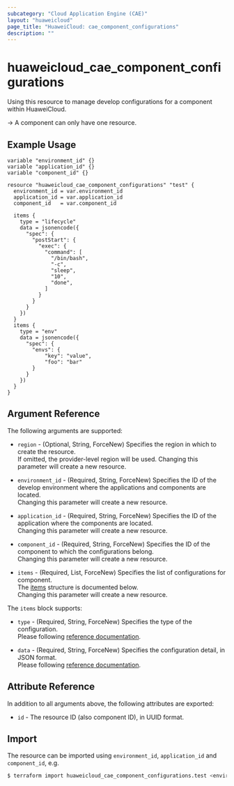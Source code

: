 ```yaml
---
subcategory: "Cloud Application Engine (CAE)"
layout: "huaweicloud"
page_title: "HuaweiCloud: cae_component_configurations"
description: ""
---
```


# huaweicloud_cae_component_configurations

Using this resource to manage develop configurations for a component within HuaweiCloud.

-> A component can only have one resource.

## Example Usage

```hcl
variable "environment_id" {}
variable "application_id" {}
variable "component_id" {}

resource "huaweicloud_cae_component_configurations" "test" {
  environment_id = var.environment_id
  application_id = var.application_id
  component_id   = var.component_id

  items {
    type = "lifecycle"
    data = jsonencode({
      "spec": {
        "postStart": {
          "exec": {
            "command": [
              "/bin/bash",
              "-c",
              "sleep",
              "10",
              "done",
            ]
          }
        }
      }
    })
  }
  items {
    type = "env"
    data = jsonencode({
      "spec": {
        "envs": {
            "key": "value",
            "foo": "bar"
        }
      }
    })
  }
}
```

## Argument Reference

The following arguments are supported:

* `region` - (Optional, String, ForceNew) Specifies the region in which to create the resource.  
  If omitted, the provider-level region will be used. Changing this parameter will create a new resource.

* `environment_id` - (Required, String, ForceNew) Specifies the ID of the develop environment where the applications
  and components are located.  
  Changing this parameter will create a new resource.

* `application_id` - (Required, String, ForceNew) Specifies the ID of the application where the components are
  located.  
  Changing this parameter will create a new resource.

* `component_id` - (Required, String, ForceNew) Specifies the ID of the component to which the configurations belong.  
  Changing this parameter will create a new resource.

* `items` - (Required, List, ForceNew) Specifies the list of configurations for component.  
  The [items](#component_configuration_items) structure is documented below.  
  Changing this parameter will create a new resource.

<a name="component_configuration_items"></a>
The `items` block supports:

* `type` - (Required, String, ForceNew) Specifies the type of the configuration.  
  Please following [reference documentation](https://support.huaweicloud.com/api-cae/CreateComponentConfiguration.html#CreateComponentConfiguration__request_ConfigurationItem).

* `data` - (Required, String, ForceNew) Specifies the configuration detail, in JSON format.  
  Please following [reference documentation](https://support.huaweicloud.com/api-cae/CreateComponentConfiguration.html#CreateComponentConfiguration__request_ConfigurationData).

## Attribute Reference

In addition to all arguments above, the following attributes are exported:

* `id` - The resource ID (also component ID), in UUID format.

## Import

The resource can be imported using `environment_id`, `application_id` and `component_id`, e.g.

```bash
$ terraform import huaweicloud_cae_component_configurations.test <environment_id>/<application_id>/<component_id>
```
